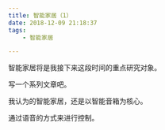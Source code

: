 ```yaml
---
title: 智能家居（1）
date: 2018-12-09 21:18:37
tags:
	- 智能家居

---
```




智能家居将是我接下来这段时间的重点研究对象。

写一个系列文章吧。

我认为的智能家居，还是以智能音箱为核心。

通过语音的方式来进行控制。

